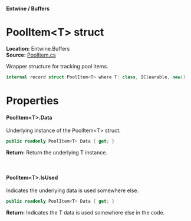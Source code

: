 __Entwine / Buffers__

# PoolItem&lt;T&gt; struct

__Location:__ Entwine.Buffers<br/>
__Source:__ [PoolItem.cs](https://github.com/DavidKeszei/Entwine/blob/nightly/Entwine/Internals/Buffers/PoolItem.cs)

Wrapper structure for tracking pool items.
```cs
internal record struct PoolItem<T> where T: class, IClearable, new()
```

# Properties

#### PoolItem&lt;T&gt;.Data
Underlying instance of the PoolItem&lt;T&gt; struct.
```cs
public readonly PoolItem<T> Data { get; }
```
__Return:__ Return the underlying T instance.

<br/>

#### PoolItem&lt;T&gt;.IsUsed
Indicates the underlying data is used somewhere else.
```cs
public readonly PoolItem<T> Data { get; }
```
__Return:__ Indicates the T data is used somewhere else in the code.
